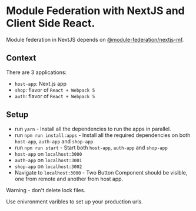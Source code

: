 # Module Federation with NextJS and Client Side React.

Module federation in NextJS depends on [@module-federation/nextjs-mf](https://www.npmjs.com/package/@module-federation/nextjs-mf).

## Context

There are 3 applications:

- `host-app`: Next.js app
- `shop`: flavor of `React + Webpack 5`
- `auth`: flavor of `React + Webpack 5`

## Setup

- run `yarn` - Install all the dependencies to run the apps in parallel.
- run `npm run install:apps` - Install all the required dependencies on both `host-app`, `auth-app` and `shop-app`
- run `npm run start` - Start both `host-app`,  `auth-app` and `shop-app`
- `host-app` on `localhost:3000`
- `auth-app` on `localhost:3001`
- `shop-app` on `localhost:3002`
- Navigate to `localhost:3000` - Two Button Component should be visible, one from remote and another from host app.

Warning - don't delete lock files. 

Use enivronment varibles to set up your production urls.